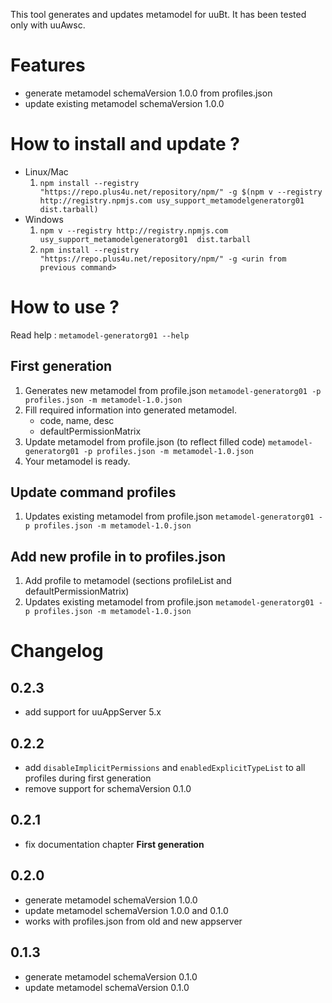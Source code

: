 This tool generates and updates metamodel for uuBt. It has been tested only with uuAwsc. 

# Features
- generate metamodel schemaVersion 1.0.0 from profiles.json
- update existing metamodel schemaVersion 1.0.0

# How to install and update ?

 - Linux/Mac
   1. `npm install --registry "https://repo.plus4u.net/repository/npm/" -g $(npm v --registry http://registry.npmjs.com usy_support_metamodelgeneratorg01  dist.tarball)`
 - Windows
   1. `npm v --registry http://registry.npmjs.com usy_support_metamodelgeneratorg01  dist.tarball`
   2. `npm install --registry "https://repo.plus4u.net/repository/npm/" -g <urin from previous command>`

# How to use ?

Read help : `metamodel-generatorg01 --help`

## First generation
1. Generates new metamodel from profile.json
   `metamodel-generatorg01 -p profiles.json -m metamodel-1.0.json`
2. Fill required information into generated metamodel.
   - code, name, desc   
   - defaultPermissionMatrix
3. Update metamodel from profile.json (to reflect filled code)
   `metamodel-generatorg01 -p profiles.json -m metamodel-1.0.json`   
4. Your metamodel is ready.

## Update command profiles
1. Updates existing metamodel from profile.json
   `metamodel-generatorg01 -p profiles.json -m metamodel-1.0.json`

## Add new profile in to profiles.json
1. Add profile to metamodel (sections profileList and defaultPermissionMatrix)
2. Updates existing metamodel from profile.json
   `metamodel-generatorg01 -p profiles.json -m metamodel-1.0.json`


# Changelog

## 0.2.3
- add support for uuAppServer 5.x

## 0.2.2
- add `disableImplicitPermissions` and `enabledExplicitTypeList` to all profiles during first generation
- remove support for schemaVersion 0.1.0

## 0.2.1
- fix documentation chapter **First generation**

## 0.2.0
- generate metamodel schemaVersion 1.0.0
- update metamodel schemaVersion 1.0.0 and 0.1.0
- works with profiles.json from old and new appserver

## 0.1.3
- generate metamodel schemaVersion 0.1.0
- update metamodel schemaVersion 0.1.0
